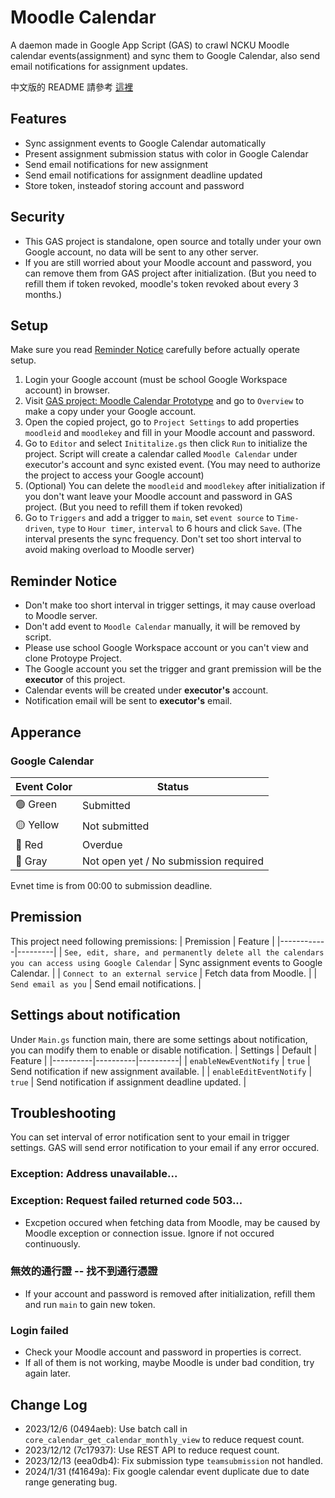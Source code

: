 # Moodle Calendar

A daemon made in Google App Script (GAS) to crawl NCKU Moodle calendar events(assignment) and sync them to Google Calendar, also send email notifications for assignment updates.

中文版的 README 請參考 [這裡](README.zh.md)

## Features
- Sync assignment events to Google Calendar automatically
- Present assignment submission status with color in Google Calendar
- Send email notifications for new assignment
- Send email notifications for assignment deadline updated
- Store token, insteadof storing account and password

## Security
- This GAS project is standalone, open source and totally under your own Google account, no data will be sent to any other server.
- If you are still worried about your Moodle account and password, you can remove them from GAS project after initialization. (But you need to refill them if token revoked, moodle's token revoked about every 3 months.)

## Setup
Make sure you read [Reminder Notice](#reminder-notice) carefully before actually operate setup.
1. Login your Google account (must be school Google Workspace account) in browser.
2. Visit [GAS project: Moodle Calendar Prototype](https://script.google.com/d/1xTOFyXwG29KlCkZwG-cZkHT3_bvQwJ7Z1epCd0n0BsQwIr7WIPnFIXLt/edit) and go to `Overview` to make a copy under your Google account.
3. Open the copied project, go to `Project Settings` to add properties `moodleid` and `moodlekey` and fill in your Moodle account and password.
4. Go to `Editor` and select `Inititalize.gs` then click `Run` to initialize the project. Script will create a calendar called `Moodle Calendar` under executor's account and sync existed event. (You may need to authorize the project to access your Google account)
5. (Optional) You can delete the `moodleid` and `moodlekey` after initialization if you don't want leave your Moodle account and password in GAS project. (But you need to refill them if token revoked)
6. Go to `Triggers` and add a trigger to `main`, set `event source` to `Time-driven`, `type` to `Hour timer`, `interval` to 6 hours and click `Save`. (The interval presents the sync frequency. Don't set too short interval to avoid making overload to Moodle server)

## Reminder Notice
- Don't make too short interval in trigger settings, it may cause overload to Moodle server.
- Don't add event to `Moodle Calendar` manually, it will be removed by script.
- Please use school Google Workspace account or you can't view and clone Protoype Project.
- The Google account you set the trigger and grant premission will be the **executor** of this project.
- Calendar events will be created under **executor's** account.
- Notification email will be sent to **executor's** email.

## Apperance
### Google Calendar
| Event Color     | Status        |
|-----------------|---------------|
| &#128994; Green | Submitted     |
| &#128993; Yellow| Not submitted |
| &#128308; Red   | Overdue       |
| &#128280; Gray  | Not open yet / No submission required |

Evnet time is from 00:00 to submission deadline.

## Premission
This project need following premissions:
| Premission | Feature |
|------------|---------|
| `See, edit, share, and permanently delete all the calendars you can access using Google Calendar` |   Sync assignment events to Google Calendar.  |
| `Connect to an external service` | Fetch data from Moodle. |
| `Send email as you` | Send email notifications. |

## Settings about notification
Under `Main.gs` function main, there are some settings about notification, you can modify them to enable or disable notification.
| Settings | Default  | Feature |
|----------|----------|----------|
|   `enableNewEventNotify`  |   `true`  |   Send notification if new assignment available.  |
|   `enableEditEventNotify`  |   `true`  |   Send notification if assignment deadline updated.  |

## Troubleshooting
You can set interval of error notification sent to your email in trigger settings. GAS will send error notification to your email if any error occured.

### Exception: Address unavailable...
### Exception: Request failed returned code 503...
- Excpetion occured when fetching data from Moodle, may be caused by Moodle exception or connection issue. Ignore if not occured continuously.

### 無效的通行證 -- 找不到通行憑證
- If your account and password is removed after initialization, refill them and run `main` to gain new token.

### Login failed
- Check your Moodle account and password in properties is correct.
- If all of them is not working, maybe Moodle is under bad condition, try again later.

## Change Log
- 2023/12/6 (0494aeb): Use batch call in `core_calendar_get_calendar_monthly_view` to reduce request count.
- 2023/12/12 (7c17937): Use REST API to reduce request count.
- 2023/12/13 (eea0db4): Fix submission type `teamsubmission` not handled.
- 2024/1/31 (f41649a): Fix google calendar event duplicate due to date range generating bug.
